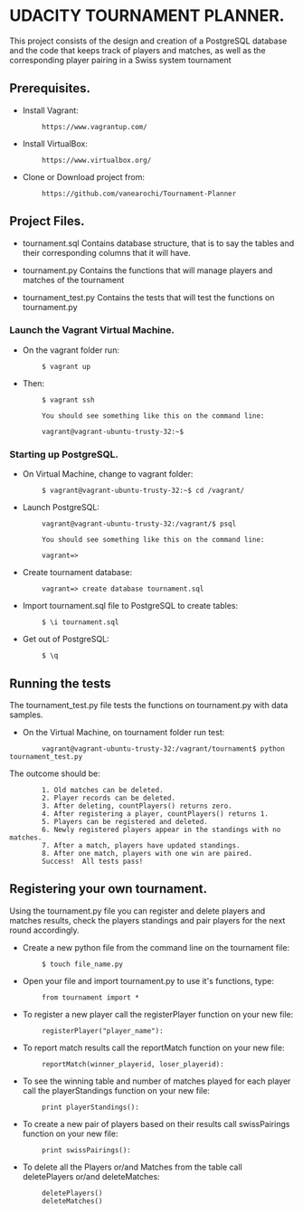 # UDACITY TOURNAMENT PLANNER. 

 This project consists of the design and creation of a PostgreSQL database and the code that keeps track of players and matches, 
 as well as  the corresponding player pairing in a Swiss system tournament

## Prerequisites.

* Install Vagrant:
```
        https://www.vagrantup.com/
```
* Install VirtualBox:
```
        https://www.virtualbox.org/
```
* Clone or Download project from:
```
        https://github.com/vanearochi/Tournament-Planner
```


## Project Files.

* tournament.sql
    Contains database structure, that is to say the tables and their corresponding columns that it will have.
* tournament.py
    Contains the functions that will manage players and matches of the tournament
    
* tournament_test.py
    Contains the tests that will test the functions on tournament.py


### Launch the Vagrant Virtual Machine.

* On the vagrant folder run:
    
```
        $ vagrant up
```
* Then:
    
```
        $ vagrant ssh

        You should see something like this on the command line:

        vagrant@vagrant-ubuntu-trusty-32:~$
```


### Starting up PostgreSQL.

* On Virtual Machine, change to vagrant folder:
    
```
        $ vagrant@vagrant-ubuntu-trusty-32:~$ cd /vagrant/
```

* Launch PostgreSQL:
```
        vagrant@vagrant-ubuntu-trusty-32:/vagrant/$ psql

        You should see something like this on the command line:

        vagrant=>
```
* Create tournament database:
    
```
        vagrant=> create database tournament.sql
```
* Import tournament.sql file to PostgreSQL to create tables:
```
        $ \i tournament.sql
```
* Get out of PostgreSQL:
```
        $ \q
```


## Running the tests

The tournament_test.py file tests the functions on tournament.py with data samples.

* On the Virtual Machine, on tournament folder run test:
    
```
        vagrant@vagrant-ubuntu-trusty-32:/vagrant/tournament$ python tournament_test.py
```

The outcome should be:

```
        1. Old matches can be deleted.
        2. Player records can be deleted.
        3. After deleting, countPlayers() returns zero.
        4. After registering a player, countPlayers() returns 1.
        5. Players can be registered and deleted.
        6. Newly registered players appear in the standings with no matches.
        7. After a match, players have updated standings.
        8. After one match, players with one win are paired.
        Success!  All tests pass!
```


## Registering your own tournament.

Using the tournament.py file you can register and delete players and matches results, 
check the players standings and pair players for the next round accordingly.

* Create a new python file from the command line on the tournament file:
```
        $ touch file_name.py
```
* Open your file and import tournament.py to use it's functions, type:
```
        from tournament import *
```
* To register a new player call the registerPlayer function on your new file:
```
        registerPlayer("player_name"):
```
* To report match results call the reportMatch function on your new file:
```
        reportMatch(winner_playerid, loser_playerid):
```
* To see the winning table and number of matches played for each player call the
playerStandings function on your new file:
```
        print playerStandings():
```
* To create a new pair of players based on their results call swissPairings function on your new file:
```
        print swissPairings():
```
* To delete all the Players or/and Matches from the table call deletePlayers or/and deleteMatches:
```
        deletePlayers()
        deleteMatches()
```


